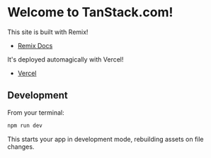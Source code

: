 # Welcome to TanStack.com!

This site is built with Remix!

- [Remix Docs](https://remix.run/docs)

It's deployed automagically with Vercel!

- [Vercel](https://vercel.com/)

## Development

From your terminal:

```sh
npm run dev
```

This starts your app in development mode, rebuilding assets on file changes.

